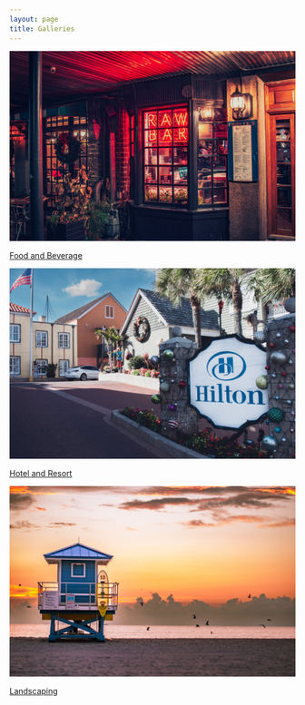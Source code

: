 ```yaml
---
layout: page
title: Galleries
---
```


<div class="w-full flex flex-row mx-auto justify-between items-center space-x-1">
    <div class="group relative">
        <img alt="image" class="object-contain" src="/assets/galleries/foodandbeverage/0002.jpg">
        <div class="absolute inset-0 flex items-center justify-center text-center">
            <p class="p-2 rounded-md transition-all transform translate-y-8 opacity-0 group-hover:bg-rose-600 group-hover:text-xl group-hover:opacity-100 group-hover:translate-y-0">
                <a rel="noopener noreferrer" href="#" class="flex items-center px-4 text-white">
                    Food and Beverage
                </a>
            </p>
        </div>
    </div>
    <div class="group relative">
        <img alt="image" class="object-contain" src="/assets/galleries/hotelandresort/0001.jpg">
        <div class="absolute inset-1 flex items-center justify-center text-center">
            <p class="p-2 rounded-md transition-all transform translate-y-8 opacity-0 group-hover:bg-rose-600 group-hover:text-xl group-hover:opacity-100 group-hover:translate-y-0">
                <a rel="noopener noreferrer" href="#" class="flex items-center px-4 text-white">
                    Hotel and Resort
                </a>
            </p>
        </div>
    </div>
    <div class="group relative">
        <img alt="image" class="object-contain" src="/assets/galleries/landscaping/0001.jpg">
        <div class="absolute top-0 left-0 right-0 bottom-0 flex items-center justify-center text-center">
            <p class="p-2 rounded-md transition-all transform translate-y-8 opacity-0 group-hover:bg-rose-600 group-hover:text-xl group-hover:opacity-100 group-hover:translate-y-0">
                <a rel="noopener noreferrer" href="#" class="flex items-center px-4 text-white">
                    Landscaping
                </a>
            </p>
        </div>
    </div>
</div>